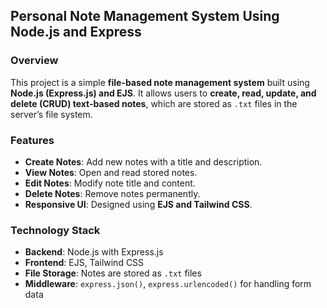 ## Personal Note Management System Using Node.js and Express

### Overview
This project is a simple **file-based note management system** built using **Node.js (Express.js) and EJS**. It allows users to **create, read, update, and delete (CRUD) text-based notes**, which are stored as `.txt` files in the server’s file system.

### Features
- **Create Notes**: Add new notes with a title and description.
- **View Notes**: Open and read stored notes.
- **Edit Notes**: Modify note title and content.
- **Delete Notes**: Remove notes permanently.
- **Responsive UI**: Designed using **EJS and Tailwind CSS**.

### Technology Stack
- **Backend**: Node.js with Express.js
- **Frontend**: EJS, Tailwind CSS
- **File Storage**: Notes are stored as `.txt` files
- **Middleware**: `express.json()`, `express.urlencoded()` for handling form data
